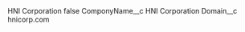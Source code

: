 <?xml version="1.0" encoding="UTF-8"?>
<CustomMetadata xmlns="http://soap.sforce.com/2006/04/metadata" xmlns:xsi="http://www.w3.org/2001/XMLSchema-instance" xmlns:xsd="http://www.w3.org/2001/XMLSchema">
    <label>HNI Corporation</label>
    <protected>false</protected>
    <values>
        <field>ComponyName__c</field>
        <value xsi:type="xsd:string">HNI Corporation</value>
    </values>
    <values>
        <field>Domain__c</field>
        <value xsi:type="xsd:string">hnicorp.com</value>
    </values>
</CustomMetadata>
